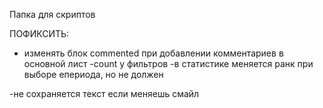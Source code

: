 Папка для скриптов

ПОФИКСИТЬ:

- изменять блок commented при добавлении комментариев в основной лист
-count у фильтров
-в статистике меняется ранк при выборе епериода, но не должен


-не сохраняется текст если меняешь смайл